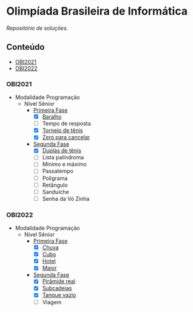 # Olimpíada Brasileira de Informática

_Repositório de soluções._

## Conteúdo

- [OBI2021](#obi2021)
- [OBI2022](#obi2022)

### OBI2021
- Modalidade Programação
  - Nível Sênior
    - [Primeira Fase](https://github.com/RochaGabriell/obi_senior/tree/master/2021/Fase_1)
      - [x] [Baralho](./2021/Fase_1/baralho.py)
      - [ ] Tempo de resposta
      - [x] [Torneio de tênis](./2021/Fase_1/torneio.py)
      - [x] [Zero para cancelar](./2021/Fase_1/zero.py)
    - [Segunda Fase](https://github.com/RochaGabriell/obi_senior/tree/master/2021/Fase_2)
      - [x] [Duplas de tênis](./2021/Fase_1/tenis.py)
      - [ ] Lista palíndroma
      - [ ] Mínimo e máximo
      - [ ] Passatempo
      - [ ] Poligrama
      - [ ] Retângulo
      - [ ] Sanduíche
      - [ ] Senha da Vó Zinha
  
### OBI2022
- Modalidade Programação
  - Nível Sênior
    - [Primeira Fase](https://github.com/RochaGabriell/obi_senior/tree/master/2022/Fase_2)
      - [x] [Chuva](./2022/Fase_1/chuva.py)
      - [x] [Cubo](./2022/Fase_1/cubo.py)
      - [x] [Hotel](./2022/Fase_1/hotel.py)
      - [x] [Maior](./2022/Fase_1/maior.py)
    - [Segunda Fase](https://github.com/RochaGabriell/obi_senior/tree/master/2022/Fase_2)
      - [x] [Pirâmide real](./2022/Fase_2/piramide.py)
      - [x] [Subcadeias](./2022/Fase_2/subcadeias.py)
      - [x] [Tanque vazio](./2022/Fase_2/tanque.py)
      - [ ] Viagem